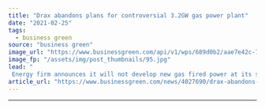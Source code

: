 ```yaml
---
title: "Drax abandons plans for controversial 3.2GW gas power plant"
date: "2021-02-25"
tags: 
  - business green
source: "business green"
image_url: "https://www.businessgreen.com/api/v1/wps/689d0b2/aae7e42c-7b5a-4a39-8aa3-aa716543d1c6/2/Picture-2-Drax-Power-Station-185x114.jpg"
image_fp: "/assets/img/post_thumbnails/95.jpg"
lead: "
 Energy firm announces it will not develop new gas fired power at its site in North Yorkshire as it looks to focus on biomass and carbon capture plans ..."
article_url: "https://www.businessgreen.com/news/4027690/drax-abandons-plans-controversial-2gw-gas-power-plant"
---
```


---
